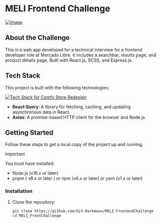 # MELI Frontend Challenge

[![image](https://github.com/Git-Darkmoon/MELI-FrontendChallenge/assets/80002392/29946249-d9a1-4818-a8ca-62f29f8927ac)
](https://comfys.vercel.app/)


## About the Challenge

This is a web app developed for a technical interview for a frontend developer role at Mercado Libre. It includes a searchbar, results page, and product details page. Built with React.js, SCSS, and Express.js.

## Tech Stack

This project is built with the following technologies:

[![Tech Stack for Comfy Store Redesign](https://skillicons.dev/icons?i=react,ts,sass,nodejs,express,pnpm&perline=6&theme=dark)](https://nextjs.org/)

- **React Query**: A library for fetching, caching, and updating asynchronous data in React.
- **Axios**: A promise-based HTTP client for the browser and Node.js.


## Getting Started

Follow these steps to get a local copy of the project up and running.

> [!Important]
> You must have installed:
> - Node.js (v16.x or later)
> - pnpm ( v8.x or later ) or npm (v6.x or later) or yarn (v1.x or later)


### Installation

1. Clone the repository:
   ```bash
   git clone https://github.com/Git-Darkmoon/MELI-FrontendChallenge
   cd MELI_FrontChallenge
   ```
